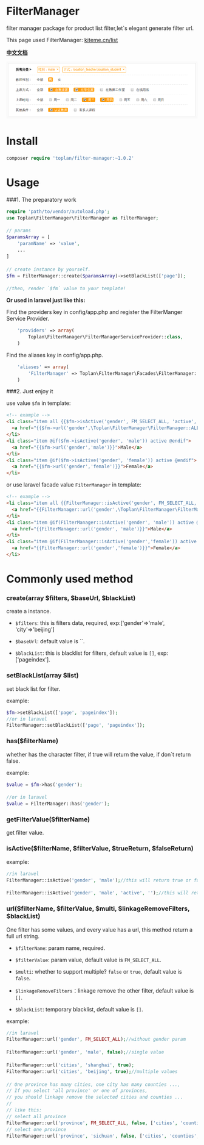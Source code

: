 # FilterManager

filter manager package for product list filter,let`s elegant generate filter url.

This page used FilterManager: [kiteme.cn/list](http://kiteme.cn/list)

**[中文文档](https://github.com/toplan/FilterManager/blob/master/README_CN.md)**

![demo image](fm-demo2.png)

# Install

```php
composer require 'toplan/filter-manager:~1.0.2'
```

# Usage

###1. The preparatory work

```php
require 'path/to/vendor/autoload.php';
use Toplan\FilterManager\FilterManager as FilterManager;

// params
$paramsArray = [
    'paramName' => 'value',
    ...
]

// create instance by yourself.
$fm = FilterManager::create($paramsArray)->setBlackList(['page']);

//then, render `$fm` value to your template!
```

**Or used in laravel just like this:**

Find the providers key in config/app.php and register the FilterManger Service Provider.
```php
    'providers' => array(
        Toplan\FilterManager\FilterManagerServiceProvider::class,
    )
```    
Find the aliases key in config/app.php.
```php
    'aliases' => array(
        'FilterManager' => Toplan\FilterManager\Facades\FilterManager::class,
    )
```

###2. Just enjoy it

use value `$fm` in template:
```html
<!-- example -->
<li class="item all {{$fm->isActive('gender', FM_SELECT_ALL, 'active', '')}}">
  <a href="{{$fm->url('gender',\Toplan\FilterManager\FilterManager::ALL)}}">All</a>
</li>
<li class="item @if($fm->isActive('gender', 'male')) active @endif">
  <a href="{{$fm->url('gender','male')}}">Male</a>
</li>
<li class="item @if($fm->isActive('gender', 'female')) active @endif">
  <a href="{{$fm->url('gender','female')}}">Female</a>
</li>
```

or use laravel facade value `FilterManager` in template:
```html
<!-- example -->
<li class="item all {{FilterManager::isActive('gender', FM_SELECT_ALL, 'active', '')}}">
  <a href="{{FilterManager::url('gender',\Toplan\FilterManager\FilterManager::ALL)}}">All</a>
</li>
<li class="item @if(FilterManager::isActive('gender', 'male')) active @endif">
  <a href="{{FilterManager::url('gender', 'male')}}">Male</a>
</li>
<li class="item @if(FilterManager::isActive('gender','female')) active @endif">
  <a href="{{FilterManager::url('gender','female')}}">Female</a>
</li>
```

# Commonly used method

### create(array $filters, $baseUrl, $blackList)

create a instance.

- `$filters`: this is filters data, required, exp:['gender'=>'male', 'city'=>'beijing']

- `$baseUrl`: default value is ``.

- `$blackList`: this is blacklist for filters, default value is `[]`, exp:['pageindex'].
 
### setBlackList(array $list)

set black list for filter.

example:
```php
$fm->setBlackList(['page', 'pageindex']);
//or in laravel
FilterManager::setBlackList(['page', 'pageindex']);
```

### has($filterName)

whether has the character filter, if true will return the value, if don`t return false.

example:
```php
$value = $fm->has('gender');

//or in laravel
$value = FilterManager::has('gender');
```

### getFilterValue($filterName)

get filter value.

 
### isActive($filterName, $filterValue, $trueReturn, $falseReturn)

example:
```php
//in laravel
FilterManager::isActive('gender', 'male');//this will return true or false;

FilterManager::isActive('gender', 'male', 'active', '');//this will return 'active' or '';
```
 
### url($filterName, $filterValue, $multi, $linkageRemoveFilters, $blackList)

One filter has some values, and every value has a url, this method return a full url string.

- `$filterName`: param name, required.

- `$filterValue`: param value, default value is `FM_SELECT_ALL`.

- `$multi`: whether to support multiple? `false` or `true`, default value is `false`.

- `$linkageRemoveFilters`：linkage remove the other filter, default value is `[]`.

- `$blackList`: temporary blacklist, default value is ``[]``.

example:
```php
//in laravel
FilterManager::url('gender', FM_SELECT_ALL);//without gender param

FilterManager::url('gender', 'male', false);//single value

FilterManager::url('cities', 'shanghai', true);
FilterManager::url('cities', 'beijing', true);//multiple values

// One province has many cities, one city has many counties ...,
// If you select 'all province' or one of provinces,
// you should linkage remove the selected cities and counties ...
//
// like this:
// select all province
FilterManager::url('province', FM_SELECT_ALL, false, ['cities', 'counties', ...]);//linkage remove selected cities
// select one province
FilterManager::url('province', 'sichuan', false, ['cities', 'counties', ...]);//linkage remove selected cities
```

